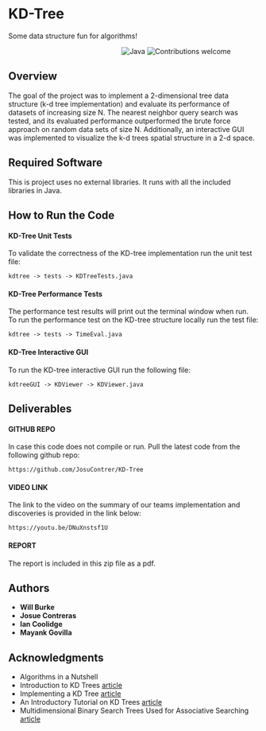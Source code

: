 # KD-Tree
Some data structure fun for algorithms!

&nbsp;&nbsp;&nbsp;&nbsp;&nbsp;&nbsp;&nbsp;&nbsp;&nbsp;&nbsp;&nbsp;&nbsp;&nbsp;&nbsp;&nbsp;&nbsp;&nbsp;&nbsp;&nbsp;&nbsp;&nbsp;&nbsp;&nbsp;&nbsp;&nbsp;&nbsp;&nbsp;&nbsp;&nbsp;&nbsp;&nbsp;&nbsp;&nbsp;&nbsp;&nbsp;&nbsp;&nbsp;&nbsp;&nbsp;&nbsp;&nbsp;&nbsp;&nbsp;&nbsp;&nbsp;&nbsp;&nbsp;&nbsp;&nbsp;&nbsp;&nbsp;&nbsp;&nbsp;&nbsp;&nbsp;&nbsp;&nbsp;
![Java](https://img.shields.io/badge/java-v1.8-blue )
![Contributions welcome](https://img.shields.io/badge/contributions-welcome-orange.svg)

## Overview

The goal of the project was to implement a 2-dimensional tree data structure (k-d tree
implementation) and evaluate its performance of datasets of increasing size N. The nearest 
neighbor query search was tested, and its evaluated performance outperformed the brute force
approach on random data sets of size N. Additionally, an interactive GUI was implemented to
visualize the k-d trees spatial structure in a 2-d space.

## Required Software
This is project uses no external libraries. It runs with all the included libraries in Java.

## How to Run the Code
#### KD-Tree Unit Tests
To validate the correctness of the KD-tree implementation run the unit test file:
```
kdtree -> tests -> KDTreeTests.java                         
```

#### KD-Tree Performance Tests
The performance test results will print out the terminal window when run.
To run the performance test on the KD-tree structure locally run the test file:
```
kdtree -> tests -> TimeEval.java                          
```

#### KD-Tree Interactive GUI
To run the KD-tree interactive GUI run the following file:
```
kdtreeGUI -> KDViewer -> KDViewer.java                         
```

## Deliverables
#### GITHUB REPO
In case this code does not compile or run. Pull the latest code from the following github repo:
```
https://github.com/JosuContrer/KD-Tree                         
```

#### VIDEO LINK
The link to the video on the summary of our teams implementation and discoveries is provided in the link below:
```
https://youtu.be/DNuXnstsf1U                       
```

#### REPORT
The report is included in this zip file as a pdf.

## Authors
* **Will Burke**
* **Josue Contreras**
* **Ian Coolidge**
* **Mayank Govilla**

## Acknowledgments
* Algorithms in a Nutshell
* Introduction to KD Trees [article](https://www.geeksforgeeks.org/k-dimensional-tree/)
* Implementing a KD Tree [article](https://sandipanweb.wordpress.com/2017/09/10/implementing-kd-trees-along-with-the-fast-range-search-nearest-neighbor-search-and-k-nearest-neighbor-search-algorithms-in-2d-with-an-application-in-simulating-the-motion-of-a-flock-of-boids/)
* An Introductory Tutorial on KD Trees [article](https://www.ri.cmu.edu/pub_files/pub1/moore_andrew_1991_1/moore_andrew_1991_1.pdf)
* Multidimensional Binary Search Trees Used for Associative Searching [article](http://citeseerx.ist.psu.edu/viewdoc/download?doi=10.1.1.160.335&rep=rep1&type=pdf)